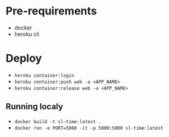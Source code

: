 # Pre-requirements

* docker
* heroku cli

# Deploy
* `heroku container:login`
* `heroku container:push web -a <APP_NAME>`
* `heroku container:release web -a <APP_NAME>`

## Running localy
* `docker build -t sl-time:latest .`
* `docker run -e PORT=5000 -it -p 5000:5000 sl-time:latest`
